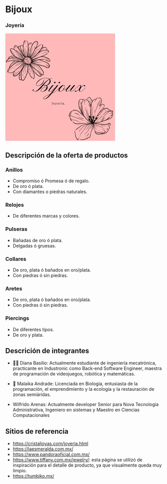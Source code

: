 # Bijoux 

### Joyería

![alt text](https://github.com/dianabasilio/markdown/blob/main/bijoux/bijoux.png?raw=true)


## Descripción de la oferta de productos

### Anillos
- Compromiso ó Promesa ó de regalo.
- De oro ó plata.
- Con diamantes o piedras naturales.

### Relojes
- De diferentes marcas y colores.

### Pulseras
- Bañadas de oro ó plata.
- Delgadas ó gruesas.

### Collares
- De oro, plata ó bañados en oro/plata.
- Con piedras ó sin piedras.

### Aretes
- De oro, plata ó bañados en oro/plata.
- Con piedras ó sin piedras.

### Piercings
- De diferentes tipos.
- De oro y plata.

## Descrición de integrantes

- 👩‍💻 Diana Basilio: Actualmente estudiante de ingeniería mecatrónica, practicante en Industronic como Back-end Software Engineer, 
  maestra de programación de videojuegos, robótica y matemáticas.
  
- 🌵 Malaika Andrade: Licenciada en Biología,  entusiasta de la programación, el emprendimiento y la ecología y la restauración de zonas semiáridas.
- Wilfrido Arenas: Actualmente developer Senior para Nova Tecnologia Administrativa, Ingeniero en sistemas y Maestro en Ciencias Computacionales

 ## Sitios de referencia
- https://cristaljoyas.com/joyeria.html
- https://laesmeralda.com.mx/
- https://www.pandoraoficial.com.mx/
- https://www.tiffany.com.mx/jewelry/:  esta página se utilizó de inspiración para el detalle de producto, ya que visualmente queda muy limpio.
- https://tumbiko.mx/
